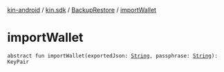 [kin-android](../../index.md) / [kin.sdk](../index.md) / [BackupRestore](index.md) / [importWallet](./import-wallet.md)

# importWallet

`abstract fun importWallet(exportedJson: `[`String`](https://kotlinlang.org/api/latest/jvm/stdlib/kotlin/-string/index.html)`, passphrase: `[`String`](https://kotlinlang.org/api/latest/jvm/stdlib/kotlin/-string/index.html)`): KeyPair`